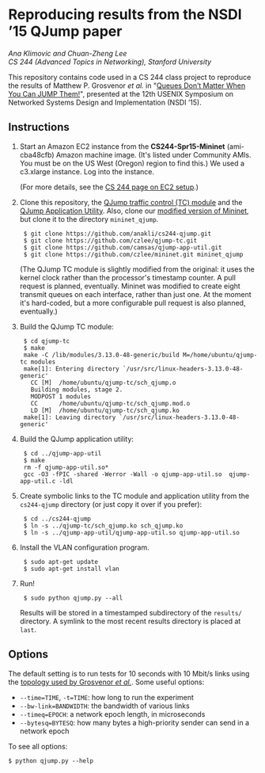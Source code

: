 Reproducing results from the NSDI ’15 QJump paper
================================================
*Ana Klimovic and Chuan-Zheng Lee*<br/>
*CS 244 (Advanced Topics in Networking), Stanford University*

This repository contains code used in a CS 244 class project to reproduce the
results of Matthew P. Grosvenor *et al.* in "[Queues Don’t Matter When You Can
JUMP Them!](https://www.usenix.org/conference/nsdi15/technical-sessions/presentation/grosvenor)", presented at the 12th USENIX Symposium on
Networked Systems Design and Implementation (NSDI ’15).

Instructions
------------
1. Start an Amazon EC2 instance from the **CS244-Spr15-Mininet** (ami-cba48cfb)
   Amazon machine image. (It's listed under Community AMIs. You must be on the
   US West (Oregon) region to find this.) We used a c3.xlarge instance. Log into
   the instance.

   (For more details, see the [CS 244 page on EC2 setup](http://web.stanford.edu/class/cs244/ec2setup.html).)

2. Clone this repository, the [QJump traffic control (TC) module](https://github.com/czlee/qjump-tc) and the [QJump Application Utility](https://github.com/camsas/qjump-app-util).
   Also, clone our [modified version of Mininet](https://github.com/czlee/mininet), but clone it to the directory
   `mininet_qjump`.

        $ git clone https://github.com/anakli/cs244-qjump.git
        $ git clone https://github.com/czlee/qjump-tc.git
        $ git clone https://github.com/camsas/qjump-app-util.git
        $ git clone https://github.com/czlee/mininet.git mininet_qjump

   (The QJump TC module is slightly modified from the original: it uses the
   kernel clock rather than the processor's timestamp counter. A pull request is
   planned, eventually. Mininet was modified to create eight transmit queues
   on each interface, rather than just one. At the moment it's hard-coded, 
   but a more configurable pull request is also planned, eventually.)

3. Build the QJump TC module:

        $ cd qjump-tc
        $ make
        make -C /lib/modules/3.13.0-48-generic/build M=/home/ubuntu/qjump-tc modules
        make[1]: Entering directory `/usr/src/linux-headers-3.13.0-48-generic'
          CC [M]  /home/ubuntu/qjump-tc/sch_qjump.o
          Building modules, stage 2.
          MODPOST 1 modules
          CC      /home/ubuntu/qjump-tc/sch_qjump.mod.o
          LD [M]  /home/ubuntu/qjump-tc/sch_qjump.ko
        make[1]: Leaving directory `/usr/src/linux-headers-3.13.0-48-generic'

4. Build the QJump application utility:

        $ cd ../qjump-app-util
        $ make
        rm -f qjump-app-util.so*
        gcc -O3 -fPIC -shared -Werror -Wall -o qjump-app-util.so  qjump-app-util.c -ldl

5. Create symbolic links to the TC module and application utility from the
   `cs244-qjump` directory (or just copy it over if you prefer):

        $ cd ../cs244-qjump
        $ ln -s ../qjump-tc/sch_qjump.ko sch_qjump.ko
        $ ln -s ../qjump-app-util/qjump-app-util.so qjump-app-util.so

6. Install the VLAN configuration program.

        $ sudo apt-get update
        $ sudo apt-get install vlan

7. Run!

        $ sudo python qjump.py --all

   Results will be stored in a timestamped subdirectory of the `results/` directory. A symlink
   to the most recent results directory is placed at `last`.

Options
-------
The default setting is to run tests for 10 seconds with 10 Mbit/s links using the
[topology used by Grosvenor *et al.*](http://www.cl.cam.ac.uk/research/srg/netos/qjump/nsdi2015/network.html).
Some useful options:

- `--time=TIME`, `-t=TIME`: how long to run the experiment
- `--bw-link=BANDWIDTH`: the bandwidth of various links
- `--timeq=EPOCH`: a network epoch length, in microseconds
- `--bytesq=BYTESQ`: how many bytes a high-priority sender can send in a network epoch

To see all options:
    
    $ python qjump.py --help
    
